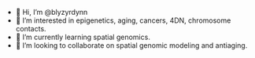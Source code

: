 - 👋 Hi, I’m @blyzyrdynn
- 👀 I’m interested in epigenetics, aging, cancers, 4DN, chromosome contacts.
- 🌱 I’m currently learning spatial genomics.
- 💞️ I’m looking to collaborate on spatial genomic modeling and antiaging.

<!---
blyzyrdynn/blyzyrdynn is a ✨ special ✨ repository because its `README.md` (this file) appears on your GitHub profile.
You can click the Preview link to take a look at your changes.
--->
